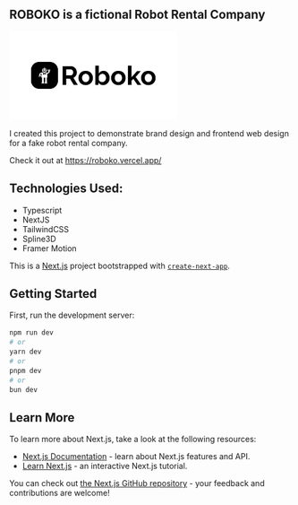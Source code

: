 ## ROBOKO is a fictional Robot Rental Company

<img src="logo.jpg" alt="logo" width="300px" height="156px" />

I created this project to demonstrate brand design and frontend web design for a fake robot rental company.

Check it out at https://roboko.vercel.app/

## Technologies Used:
- Typescript
- NextJS
- TailwindCSS
- Spline3D
- Framer Motion


This is a [Next.js](https://nextjs.org/) project bootstrapped with [`create-next-app`](https://github.com/vercel/next.js/tree/canary/packages/create-next-app).

## Getting Started

First, run the development server:

```bash
npm run dev
# or
yarn dev
# or
pnpm dev
# or
bun dev
```

## Learn More

To learn more about Next.js, take a look at the following resources:

- [Next.js Documentation](https://nextjs.org/docs) - learn about Next.js features and API.
- [Learn Next.js](https://nextjs.org/learn) - an interactive Next.js tutorial.

You can check out [the Next.js GitHub repository](https://github.com/vercel/next.js/) - your feedback and contributions are welcome!
